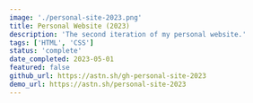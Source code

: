 ```yaml
---
image: './personal-site-2023.png'
title: Personal Website (2023)
description: 'The second iteration of my personal website.'
tags: ['HTML', 'CSS']
status: 'complete'
date_completed: 2023-05-01
featured: false
github_url: https://astn.sh/gh-personal-site-2023
demo_url: https://astn.sh/personal-site-2023
---
```


